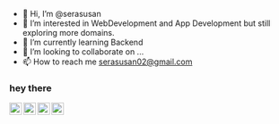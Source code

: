 - 👋 Hi, I’m @serasusan
- 👀 I’m interested in WebDevelopment and App Development but still exploring more domains.
- 🌱 I’m currently learning Backend
- 💞️ I’m looking to collaborate on ...
- 📫 How to reach me serasusan02@gmail.com

<!---
serasusan/serasusan is a ✨ special ✨ repository because its `README.md` (this file) appears on your GitHub profile.
You can click the Preview link to take a look at your changes.
--->

### hey there 
<a href="https://www.instagram.com/abhisheknaiidu/">
  <img align="left" alt="Abhishek's Instagram" width="22px" src="https://raw.githubusercontent.com/hussainweb/hussainweb/main/icons/instagram.png" />
</a>
<a href="https://github.com/serasusan/">
  <img align="left" alt="Sera's Github" width="22px" src="https://raw.githubusercontent.com/peterthehan/peterthehan/master/assets/discord.svg" />
</a>
<a href="https://twitter.com/abhisheknaiidu">
  <img align="left" alt="Abhishek Naidu | Mail" width="22px" src="https://raw.githubusercontent.com/peterthehan/peterthehan/master/assets/email.svg" />
</a>
<a href="mailto:serasusan02@gmail.com/">
  <img align="left" alt="Sera's LinkedIN" width="22px" src="https://raw.githubusercontent.com/peterthehan/peterthehan/master/assets/linkedin.svg" />
</a>


